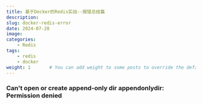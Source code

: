 ```yaml
---
title: 基于Docker的Redis实战--报错总结篇
description:
slug: docker-redis-error
date: 2024-07-28
image: 
categories:
    - Redis
tags:
    - redis
    - docker
weight: 1       # You can add weight to some posts to override the default sorting (date descending)
---
```


### Can't open or create append-only dir appendonlydir: Permission denied